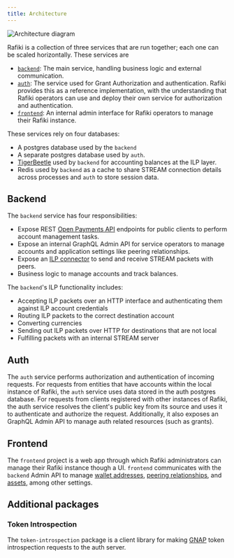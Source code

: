 ```yaml
---
title: Architecture
---
```


![Architecture diagram](/img/rafiki-architecture.png)

Rafiki is a collection of three services that are run together; each one can be scaled horizontally. These services are

- [`backend`](https://github.com/interledger/rafiki/tree/main/packages/backend): The main service, handling business logic and external communication.
- [`auth`](https://github.com/interledger/rafiki/tree/main/packages/auth): The service used for Grant Authorization and authentication. Rafiki provides this as a reference implementation, with the understanding that Rafiki operators can use and deploy their own service for authorization and authentication.
- [`frontend`](https://github.com/interledger/rafiki/tree/main/packages/frontend): An internal admin interface for Rafiki operators to manage their Rafiki instance.

These services rely on four databases:

- A postgres database used by the `backend`
- A separate postgres database used by `auth`.
- [TigerBeetle](https://github.com/coilhq/tigerbeetle) used by `backend` for accounting balances at the ILP layer.
- Redis used by `backend` as a cache to share STREAM connection details across processes and `auth` to store session data.

## Backend

The `backend` service has four responsibilities:

- Expose REST [Open Payments API](https://docs.openpayments.guide/reference) endpoints for public clients to perform account management tasks.
- Expose an internal GraphQL Admin API for service operators to manage accounts and application settings like peering relationships.
- Expose an [ILP connector](/concepts/interledger-protocol/connector) to send and receive STREAM packets with peers.
- Business logic to manage accounts and track balances.

The `backend`'s ILP functionality includes:

- Accepting ILP packets over an HTTP interface and authenticating them against ILP account credentials
- Routing ILP packets to the correct destination account
- Converting currencies
- Sending out ILP packets over HTTP for destinations that are not local
- Fulfilling packets with an internal STREAM server

## Auth

The `auth` service performs authorization and authentication of incoming requests. For requests from entities that have accounts within the local instance of Rafiki, the `auth` service uses data stored in the auth postgres database. For requests from clients registered with other instances of Rafiki, the auth service resolves the client's public key from its source and uses it to authenticate and authorize the request. Additionally, it also exposes an GraphQL Admin API to manage auth related resources (such as grants).

## Frontend

The `frontend` project is a web app through which Rafiki administrators can manage their Rafiki instance though a UI. `frontend` communicates with the `backend` Admin API to manage [wallet addresses](/reference/glossary#wallet-address), [peering relationships](/reference/glossary#peer), and [assets](/reference/glossary#asset), among other settings.

## Additional packages

### Token Introspection

The `token-introspection` package is a client library for making [GNAP](/reference/glossary#grant-negotiation-authorization-protocol) token introspection requests to the auth server.
